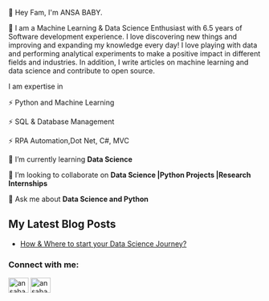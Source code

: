 👋 Hey Fam, I'm ANSA BABY.

👀 I am a Machine Learning & Data Science Enthusiast with 6.5 years of Software development experience.
I love discovering new things and improving and expanding my knowledge every day! I love playing with data and performing analytical experiments to make a positive impact in different fields and industries. In addition, I write articles on machine learning and data science and contribute to open source.


I am expertise in
 
   ⚡ Python and Machine Learning 
   
   ⚡ SQL & Database Management
   
   ⚡ RPA Automation,Dot Net, C#, MVC
 
 🌱 I’m currently learning **Data Science**

  👯 I’m looking to collaborate on **Data Science |Python Projects |Research Internships**

  💬 Ask me about **Data Science and Python**
  
  
  
  ## My Latest Blog Posts
<!-- BLOG-POST-LIST:START -->
- [How & Where to start your Data Science Journey?](https://ansababy.medium.com/how-to-start-your-data-science-journey-420173a981a9)
 <!-- BLOG-POST-LIST:END -->


<h3 align="left">Connect with me:</h3>
<p align="left">
<a href="https://linkedin.com/in/ansababy" target="blank"><img align="center" src="https://raw.githubusercontent.com/rahuldkjain/github-profile-readme-generator/master/src/images/icons/Social/linked-in-alt.svg" alt="ansababy" height="30" width="40" /></a>
 <a href="https://www.instagram.com/thedataartistry/" target="blank"><img align="center" src="https://www.svgrepo.com/show/303154/instagram-2016-logo.svg" alt="ansababy" height="30" width="40" /></a>
</p>

<!---
AnsaBaby/AnsaBaby is a ✨ special ✨ repository because its `README.md` (this file) appears on your GitHub profile.
You can click the Preview link to take a look at your changes.
--->
